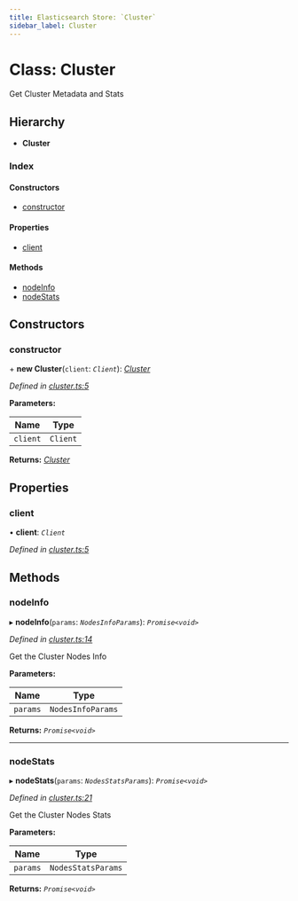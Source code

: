 ```yaml
---
title: Elasticsearch Store: `Cluster`
sidebar_label: Cluster
---
```


# Class: Cluster

Get Cluster Metadata and Stats

## Hierarchy

* **Cluster**

### Index

#### Constructors

* [constructor](cluster.md#constructor)

#### Properties

* [client](cluster.md#client)

#### Methods

* [nodeInfo](cluster.md#nodeinfo)
* [nodeStats](cluster.md#nodestats)

## Constructors

###  constructor

\+ **new Cluster**(`client`: *`Client`*): *[Cluster](cluster.md)*

*Defined in [cluster.ts:5](https://github.com/terascope/teraslice/blob/a2250fb9/packages/elasticsearch-store/src/cluster.ts#L5)*

**Parameters:**

Name | Type |
------ | ------ |
`client` | `Client` |

**Returns:** *[Cluster](cluster.md)*

## Properties

###  client

• **client**: *`Client`*

*Defined in [cluster.ts:5](https://github.com/terascope/teraslice/blob/a2250fb9/packages/elasticsearch-store/src/cluster.ts#L5)*

## Methods

###  nodeInfo

▸ **nodeInfo**(`params`: *`NodesInfoParams`*): *`Promise<void>`*

*Defined in [cluster.ts:14](https://github.com/terascope/teraslice/blob/a2250fb9/packages/elasticsearch-store/src/cluster.ts#L14)*

Get the Cluster Nodes Info

**Parameters:**

Name | Type |
------ | ------ |
`params` | `NodesInfoParams` |

**Returns:** *`Promise<void>`*

___

###  nodeStats

▸ **nodeStats**(`params`: *`NodesStatsParams`*): *`Promise<void>`*

*Defined in [cluster.ts:21](https://github.com/terascope/teraslice/blob/a2250fb9/packages/elasticsearch-store/src/cluster.ts#L21)*

Get the Cluster Nodes Stats

**Parameters:**

Name | Type |
------ | ------ |
`params` | `NodesStatsParams` |

**Returns:** *`Promise<void>`*
